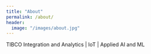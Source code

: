 ```yaml
---
title: "About"
permalink: /about/
header: 
  image: "/images/about.jpg"
---
```


TIBCO Integration and Analytics | IoT | Applied AI and ML